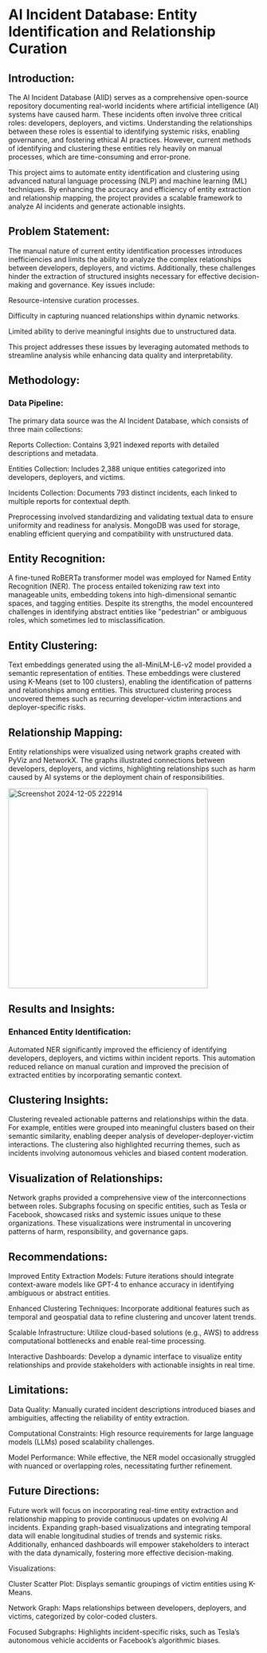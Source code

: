 # AI Incident Database: Entity Identification and Relationship Curation

## Introduction:

The AI Incident Database (AIID) serves as a comprehensive open-source repository documenting real-world incidents where artificial intelligence (AI) systems have caused harm. These incidents often involve three critical roles: developers, deployers, and victims. Understanding the relationships between these roles is essential to identifying systemic risks, enabling governance, and fostering ethical AI practices. However, current methods of identifying and clustering these entities rely heavily on manual processes, which are time-consuming and error-prone.

This project aims to automate entity identification and clustering using advanced natural language processing (NLP) and machine learning (ML) techniques. By enhancing the accuracy and efficiency of entity extraction and relationship mapping, the project provides a scalable framework to analyze AI incidents and generate actionable insights.

## Problem Statement:

The manual nature of current entity identification processes introduces inefficiencies and limits the ability to analyze the complex relationships between developers, deployers, and victims. Additionally, these challenges hinder the extraction of structured insights necessary for effective decision-making and governance. Key issues include:

Resource-intensive curation processes.

Difficulty in capturing nuanced relationships within dynamic networks.

Limited ability to derive meaningful insights due to unstructured data.

This project addresses these issues by leveraging automated methods to streamline analysis while enhancing data quality and interpretability.

## Methodology:

### Data Pipeline:

The primary data source was the AI Incident Database, which consists of three main collections:

Reports Collection: Contains 3,921 indexed reports with detailed descriptions and metadata.

Entities Collection: Includes 2,388 unique entities categorized into developers, deployers, and victims.

Incidents Collection: Documents 793 distinct incidents, each linked to multiple reports for contextual depth.

Preprocessing involved standardizing and validating textual data to ensure uniformity and readiness for analysis. MongoDB was used for storage, enabling efficient querying and compatibility with unstructured data.

## Entity Recognition:

A fine-tuned RoBERTa transformer model was employed for Named Entity Recognition (NER). The process entailed tokenizing raw text into manageable units, embedding tokens into high-dimensional semantic spaces, and tagging entities. Despite its strengths, the model encountered challenges in identifying abstract entities like "pedestrian" or ambiguous roles, which sometimes led to misclassification.

## Entity Clustering:

Text embeddings generated using the all-MiniLM-L6-v2 model provided a semantic representation of entities. These embeddings were clustered using K-Means (set to 100 clusters), enabling the identification of patterns and relationships among entities. This structured clustering process uncovered themes such as recurring developer-victim interactions and deployer-specific risks.

## Relationship Mapping:

Entity relationships were visualized using network graphs created with PyViz and NetworkX. The graphs illustrated connections between developers, deployers, and victims, highlighting relationships such as harm caused by AI systems or the deployment chain of responsibilities.

<img src="https://github.com/user-attachments/assets/d334f23d-5ee9-40a8-9709-9888319f2010" alt="Screenshot 2024-12-05 222914" width="400" height="400">


## Results and Insights:

### Enhanced Entity Identification:

Automated NER significantly improved the efficiency of identifying developers, deployers, and victims within incident reports. This automation reduced reliance on manual curation and improved the precision of extracted entities by incorporating semantic context.

## Clustering Insights:

Clustering revealed actionable patterns and relationships within the data. For example, entities were grouped into meaningful clusters based on their semantic similarity, enabling deeper analysis of developer-deployer-victim interactions. The clustering also highlighted recurring themes, such as incidents involving autonomous vehicles and biased content moderation.

## Visualization of Relationships:

Network graphs provided a comprehensive view of the interconnections between roles. Subgraphs focusing on specific entities, such as Tesla or Facebook, showcased risks and systemic issues unique to these organizations. These visualizations were instrumental in uncovering patterns of harm, responsibility, and governance gaps.

## Recommendations:

Improved Entity Extraction Models: Future iterations should integrate context-aware models like GPT-4 to enhance accuracy in identifying ambiguous or abstract entities.

Enhanced Clustering Techniques: Incorporate additional features such as temporal and geospatial data to refine clustering and uncover latent trends.

Scalable Infrastructure: Utilize cloud-based solutions (e.g., AWS) to address computational bottlenecks and enable real-time processing.

Interactive Dashboards: Develop a dynamic interface to visualize entity relationships and provide stakeholders with actionable insights in real time.

## Limitations:

Data Quality: Manually curated incident descriptions introduced biases and ambiguities, affecting the reliability of entity extraction.

Computational Constraints: High resource requirements for large language models (LLMs) posed scalability challenges.

Model Performance: While effective, the NER model occasionally struggled with nuanced or overlapping roles, necessitating further refinement.

## Future Directions:

Future work will focus on incorporating real-time entity extraction and relationship mapping to provide continuous updates on evolving AI incidents. Expanding graph-based visualizations and integrating temporal data will enable longitudinal studies of trends and systemic risks. Additionally, enhanced dashboards will empower stakeholders to interact with the data dynamically, fostering more effective decision-making.

Visualizations:

Cluster Scatter Plot: Displays semantic groupings of victim entities using K-Means.

Network Graph: Maps relationships between developers, deployers, and victims, categorized by color-coded clusters.

Focused Subgraphs: Highlights incident-specific risks, such as Tesla’s autonomous vehicle accidents or Facebook’s algorithmic biases.

